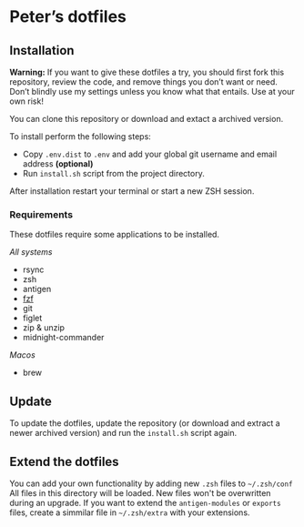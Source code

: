 # Peter’s dotfiles

## Installation

**Warning:** If you want to give these dotfiles a try, you should first fork this repository, review the code, and remove things you don’t want or need.
Don’t blindly use my settings unless you know what that entails. Use at your own risk!

You can clone this repository or download and extact a archived version.
 
To install perform the following steps:

* Copy `.env.dist` to `.env` and add your global git username and email address **(optional)**
* Run `install.sh` script from the project directory.

After installation restart your terminal or start a new ZSH session.

### Requirements

These dotfiles require some applications to be installed.

*All systems*

* rsync
* zsh
* antigen
* [fzf](https://github.com/junegunn/fzf)
* git
* figlet
* zip & unzip
* midnight-commander

*Macos*

* brew

## Update

To update the dotfiles, update the repository (or download and extract a newer archived version) and run the `install.sh` script again.

## Extend the dotfiles

You can add your own functionality by adding new `.zsh` files to `~/.zsh/conf` All files in this directory will be loaded.
New files won't be overwritten during an upgrade.
If you want to extend the `antigen-modules` or `exports` files, create a simmilar file in `~/.zsh/extra` with your extensions.
